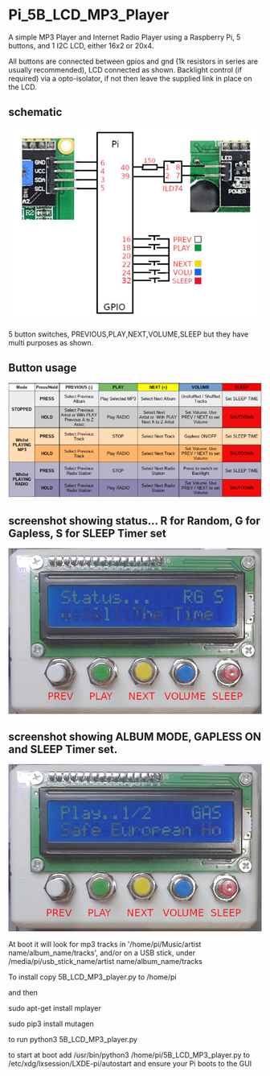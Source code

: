 # Pi_5B_LCD_MP3_Player

A simple MP3 Player and Internet Radio Player using a Raspberry Pi, 5 buttons, and 1 I2C LCD, either 16x2 or 20x4.

All buttons are connected between gpios and gnd (1k resistors in series are usually recommended), LCD connected as shown. 
Backlight control (if required) via a opto-isolator, if not then leave the supplied link in place on the LCD.

## schematic

![schematic](schematic.jpg)

5 button switches, PREVIOUS,PLAY,NEXT,VOLUME,SLEEP but they have multi purposes as shown.
## Button usage

![modes](modes.jpg)

## screenshot showing status... R for Random, G for Gapless,  S for SLEEP Timer set

![schematic](photo002.jpg)

## screenshot showing ALBUM MODE, GAPLESS ON and SLEEP Timer set.

![schematic](photo001.jpg)


At boot it will look for mp3 tracks in '/home/pi/Music/artist name/album_name/tracks', 
and/or on a USB stick, under /media/pi/usb_stick_name/artist name/album_name/tracks

To install copy 5B_LCD_MP3_player.py to /home/pi

and then

sudo apt-get install mplayer

sudo pip3 install mutagen

to run python3 5B_LCD_MP3_player.py

to start at boot add /usr/bin/python3 /home/pi/5B_LCD_MP3_player.py to /etc/xdg/lxsession/LXDE-pi/autostart
and ensure your Pi boots to the GUI
